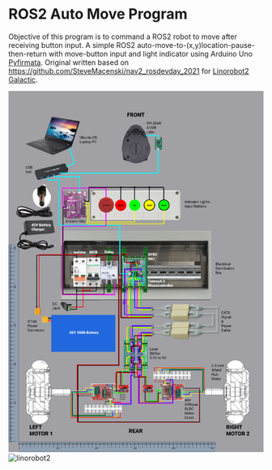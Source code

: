 # ROS2 Auto Move Program
Objective of this program is to command a ROS2 robot to move after receiving button input. A simple ROS2 auto-move-to-(x,y)location-pause-then-return with move-button input and light indicator using Arduino Uno [Pyfirmata](https://pypi.org/project/pyFirmata/). Original written based on https://github.com/SteveMacenski/nav2_rosdevday_2021 for [Linorobot2 Galactic](https://github.com/linorobot/linorobot2).

![linorobot2](docs/Otomoov2_Wiring_0.5.4.jpg)
![linorobot2](docs/otomoov2.png)
